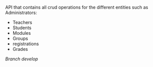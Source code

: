 API that contains all crud operations for the different entities
such as
Administrators:

- Teachers
- Students
- Modules
- Groups
- registrations
- Grades

_Branch develop_

